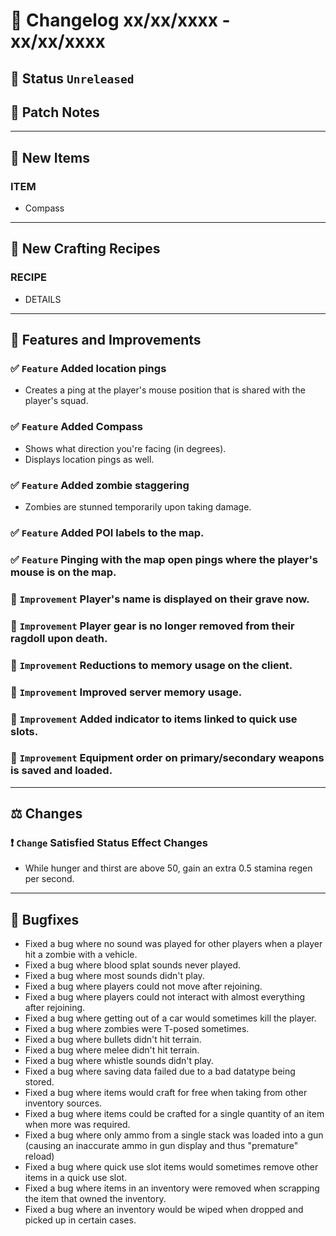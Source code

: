 # :bookmark_tabs:  Changelog xx/xx/xxxx - xx/xx/xxxx

## :red_circle: Status `Unreleased`
<!-- ## :green_circle: Status `Released` -->

## :speech_balloon: Patch Notes

________

## :gun: New Items

### ITEM
- Compass

________

## :thread: New Crafting Recipes

### RECIPE
- DETAILS

________

## :loudspeaker: Features and Improvements

### :white_check_mark: `Feature` Added location pings
- Creates a ping at the player's mouse position that is shared with the player's squad.

### :white_check_mark: `Feature` Added Compass
- Shows what direction you're facing (in degrees).
- Displays location pings as well.

### :white_check_mark: `Feature` Added zombie staggering
- Zombies are stunned temporarily upon taking damage.

### :white_check_mark: `Feature` Added POI labels to the map.

### :white_check_mark: `Feature` Pinging with the map open pings where the player's mouse is on the map.

### :arrow_up_small: `Improvement` Player's name is displayed on their grave now.

### :arrow_up_small: `Improvement` Player gear is no longer removed from their ragdoll upon death.

### :arrow_up_small: `Improvement` Reductions to memory usage on the client.

### :arrow_up_small: `Improvement` Improved server memory usage.

### :arrow_up_small: `Improvement` Added indicator to items linked to quick use slots.

### :arrow_up_small: `Improvement` Equipment order on primary/secondary weapons is saved and loaded.

________

## :balance_scale: Changes

### :exclamation: `Change` Satisfied Status Effect Changes
- While hunger and thirst are above 50, gain an extra 0.5 stamina regen per second.

________

## :bug: Bugfixes
- Fixed a bug where no sound was played for other players when a player hit a zombie with a vehicle.
- Fixed a bug where blood splat sounds never played.
- Fixed a bug where most sounds didn't play.
- Fixed a bug where players could not move after rejoining.
- Fixed a bug where players could not interact with almost everything after rejoining.
- Fixed a bug where getting out of a car would sometimes kill the player.
- Fixed a bug where zombies were T-posed sometimes.
- Fixed a bug where bullets didn't hit terrain.
- Fixed a bug where melee didn't hit terrain.
- Fixed a bug where whistle sounds didn't play.
- Fixed a bug where saving data failed due to a bad datatype being stored.
- Fixed a bug where items would craft for free when taking from other inventory sources.
- Fixed a bug where items could be crafted for a single quantity of an item when more was required.
- Fixed a bug where only ammo from a single stack was loaded into a gun (causing an inaccurate ammo in gun display and thus "premature" reload)
- Fixed a bug where quick use slot items would sometimes remove other items in a quick use slot.
- Fixed a bug where items in an inventory were removed when scrapping the item that owned the inventory.
- Fixed a bug where an inventory would be wiped when dropped and picked up in certain cases.

